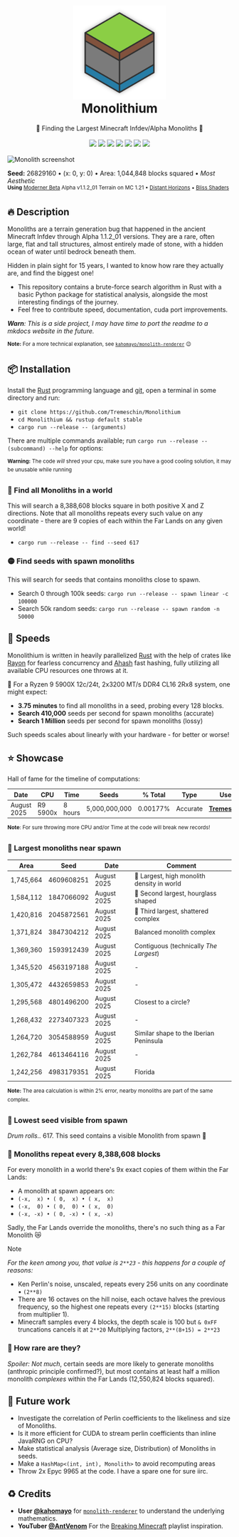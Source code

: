 <div align="center">
  <img src="https://raw.githubusercontent.com/Tremeschin/Monolithium/main/monolithium/resources/images/logo.png" width="210">
  <h1 style="margin-top: 0">Monolithium</h1>
  <span>🗿 Finding the Largest Minecraft Infdev/Alpha Monoliths 🗿</span>
  <br>
  <br>
    <a href="https://crates.io/crates/monolithium/"><img src="https://img.shields.io/crates/v/monolithium?label=Crates.io&color=orange"></a>
    <a href="https://crates.io/crates/monolithium/"><img src="https://img.shields.io/crates/d/monolithium?label=Downloads&color=orange"></a>
    <a href="https://pypi.org/project/monolithium/"><img src="https://img.shields.io/pypi/v/monolithium?label=PyPI&color=blue"></a>
    <a href="https://pypi.org/project/monolithium/"><img src="https://img.shields.io/pypi/dw/monolithium?label=Installs&color=blue"></a>
    <a href="https://github.com/Tremeschin/Monolithium/"><img src="https://img.shields.io/github/v/tag/Tremeschin/Monolithium?label=GitHub&color=orange"></a>
    <a href="https://github.com/Tremeschin/Monolithium/stargazers/"><img src="https://img.shields.io/github/stars/Tremeschin/Monolithium?label=Stars&style=flat&color=orange"></a>
    <a href="https://discord.gg/KjqvcYwRHm"><img src="https://img.shields.io/discord/1184696441298485370?label=Discord&style=flat&color=purple"></a>
  <br>
  <br>
</div>

<img alt="Monolith screenshot" src="https://github.com/user-attachments/assets/cfa62e8f-6367-4768-9e62-c8879aba16b8"/>

<b>Seed:</b> 26829160 • (x: 0, y: 0) • Area: 1,044,848 blocks squared • _Most Aesthetic_
<br><sup><b>Using</b> [Moderner Beta](https://modrinth.com/mod/moderner-beta) Alpha v1.1.2_01 Terrain on MC 1.21 • [Distant Horizons](https://modrinth.com/mod/distanthorizons) • [Bliss Shaders](https://github.com/X0nk/Bliss-Shader/)</sup>

## 🔥 Description

Monoliths are a terrain generation bug that happened in the ancient Minecraft Infdev through Alpha 1.1.2_01 versions. They are a rare, often large, flat and tall structures, almost entirely made of stone, with a hidden ocean of water until bedrock beneath them.

Hidden in plain sight for 15 years, I wanted to know how rare they actually are, and find the biggest one!

- This repository contains a brute-force search algorithm in Rust with a basic Python package for statistical analysis, alongside the most interesting findings of the journey.
- Feel free to contribute speed, documentation, cuda port improvements.

_**Warn**: This is a side project, I may have time to port the readme to a mkdocs website in the future._

<sup><b>Note:</b> For a more technical explanation, see [`kahomayo/monolith-renderer`](https://kahomayo.github.io/monolith-renderer/) 😉</sup>

## 📦 Installation

Install the [Rust](https://www.rust-lang.org/tools/install) programming language and [git](https://git-scm.com/downloads), open a terminal in some directory and run:

- `git clone https://github.com/Tremeschin/Monolithium`
- `cd Monolithium && rustup default stable`
- `cargo run --release -- (arguments)`

There are multiple commands available; run `cargo run --release -- (subcommand) --help` for options:

<sup><b>Warning:</b> The code <i>will</i> shred your cpu, make sure you have a good cooling solution, it may be unusable while running</sup>

### 🔴 Find all Monoliths in a world

This will search a 8,388,608 blocks square in both positive X and Z directions. Note that all monoliths repeats every such value on any coordinate - there are 9 copies of each within the Far Lands on any given world!

- `cargo run --release -- find --seed 617`

### 🟡 Find seeds with spawn monoliths

This will search for seeds that contains monoliths close to spawn.

- Search 0 through 100k seeds: `cargo run --release -- spawn linear -c 100000`
- Search 50k random seeds: `cargo run --release -- spawn random -n 50000`

## 🚀 Speeds

Monolithium is written in heavily parallelized [Rust](https://www.rust-lang.org/) with the help of crates like [Rayon](https://crates.io/crates/rayon) for fearless concurrency and [Ahash](https://crates.io/crates/ahash) fast hashing, fully utilizing all available CPU resources one throws at it.

🦀 For a Ryzen 9 5900X 12c/24t, 2x3200 MT/s DDR4 CL16 2Rx8 system, one might expect:

- **3.75 minutes** to find all monoliths in a seed, probing every 128 blocks.
- **Search 410,000** seeds per second for spawn monoliths (accurate)
- **Search 1 Million** seeds per second for spawn monoliths (lossy)

Such speeds scales about linearly with your hardware - for better or worse!

## ⭐️ Showcase

Hall of fame for the timeline of computations:

<div align="center">
  <table>
    <thead>
      <tr>
        <th><b>Date</b></th>
        <th><b>CPU</b></th>
        <th><b>Time</b></th>
        <th><b>Seeds</b></th>
        <th><b>% Total</b></th>
        <th><b>Type</b></th>
        <th><b>User</b></th>
      </tr>
    </thead>
    <tbody>
      <tr>
        <td>August 2025</td>
        <td>R9 5900x</td>
        <td>8 hours</td>
        <td align="right">5,000,000,000</td>
        <td align="right">0.00177%</td>
        <td align="right">Accurate</td>
        <td><b><a href="https://github.com/Tremeschin/">Tremeschin</a></b></td>
      </tr>
    </tbody>
  </table>
</div>

<sup><b>Note</b>: For sure throwing more CPU and/or Time at the code will break new records!</sup>

### 🔵 Largest monoliths near spawn

<div align="center">
  <table>
    <thead>
      <tr>
        <th><b>Area</b></th>
        <th><b>Seed</b></th>
        <th><b>Date</b></th>
        <th><b>Comment</b></th>
      </tr>
    </thead>
    <tbody>
      <tr>
        <td>1,745,664</td><td>4609608251</td><td>August 2025</td>
        <td align="left">🥇 Largest, high monolith density in world</td>
      </tr>
      <tr>
        <td>1,584,112</td><td>1847066092</td><td>August 2025</td>
        <td align="left">🥈 Second largest, hourglass shaped</td>
      </tr>
      <tr>
        <td>1,420,816</td><td>2045872561</td><td>August 2025</td>
        <td align="left">🥉 Third largest, shattered complex</td>
      </tr>
      <tr>
        <td>1,371,824</td><td>3847304212</td><td>August 2025</td>
        <td align="left">Balanced monolith complex</td>
      </tr>
      <tr>
        <td>1,369,360</td><td>1593912439</td><td>August 2025</td>
        <td align="left">Contiguous (technically <i>The Largest</i>)</td>
      </tr>
      <tr>
        <td>1,345,520</td><td>4563197188</td><td>August 2025</td>
        <td align="left">-</td>
      </tr>
      <tr>
        <td>1,305,472</td><td>4432659853</td><td>August 2025</td>
        <td align="left">-</td>
      </tr>
      <tr>
        <td>1,295,568</td><td>4801496200</td><td>August 2025</td>
        <td align="left">Closest to a circle?</td>
      </tr>
      <tr>
        <td>1,268,432</td><td>2273407323</td><td>August 2025</td>
        <td align="left">-</td>
      </tr>
      <tr>
        <td>1,264,720</td><td>3054588959</td><td>August 2025</td>
        <td align="left">Similar shape to the Iberian Peninsula</td>
      </tr>
      <tr>
        <td>1,262,784</td><td>4613464116</td><td>August 2025</td>
        <td align="left">-</td>
      </tr>
      <tr>
        <td>1,242,256</td><td>4983179351</td><td>August 2025</td>
        <td align="left">Florida</td>
      </tr>
    </tbody>
  </table>
</div>

<sup><b>Note:</b> The area calculation is within 2% error, nearby monoliths are part of the same complex.</sup>

### 🔵 Lowest seed visible from spawn

*Drum rolls..* 617. This seed contains a visible Monolith from spawn 🤯

### 🔵 Monoliths repeat every 8,388,608 blocks

For every monolith in a world there's 9x exact copies of them within the Far Lands:

- A monolith at spawn appears on:
- `(-x,  x) • ( 0,  x) • ( x,  x)`
- `(-x,  0) • ( 0,  0) • ( x,  0)`
- `(-x, -x) • ( 0, -x) • ( x, -x)`

Sadly, the Far Lands override the monoliths, there's no such thing as a Far Monolith 😿

> [!NOTE]
> _For the keen among you, that value is `2**23` - this happens for a couple of reasons:_
> - Ken Perlin's noise, unscaled, repeats every 256 units on any coordinate • `(2**8)`
> - There are 16 octaves on the hill noise, each octave halves the previous frequency, so the highest one repeats every `(2**15)` blocks (starting from multiplier 1).
> - Minecraft samples every 4 blocks, the depth scale is 100 but `& 0xFF` truncations cancels it at `2**20`
> Multiplying factors, `2**(8+15) = 2**23`

### 🔵 How rare are they?

_Spoiler: Not much_, certain seeds are more likely to generate monoliths (anthropic principle confirmed?), but most contains at least half a million monolith _complexes_ within the Far Lands (12,550,824 blocks squared).

## 🔎 Future work

- Investigate the correlation of Perlin coefficients to the likeliness and size of Monoliths.
- Is it more efficient for CUDA to stream perlin coefficients than inline JavaRNG on CPU?
- Make statistical analysis (Average size, Distribution) of Monoliths in seeds.
- Make a `HashMap<(int, int), Monolith>` to avoid recomputing areas
- Throw 2x Epyc 9965 at the code. I have a spare one for sure iirc.

## ♻️ Credits

- **User [@kahomayo](https://github.com/kahomayo)** for [`monolith-renderer`](https://github.com/kahomayo/monolith-renderer) to understand the underlying mathematics.
- **YouTuber [@AntVenom](https://www.youtube.com/@AntVenom/)** For the [Breaking Minecraft](https://www.youtube.com/playlist?list=PLR50dP3MW9ZWMSVz2LkRoob_KRf72xcEx) playlist inspiration.
